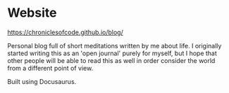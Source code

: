 # Website

https://chroniclesofcode.github.io/blog/

Personal blog full of short meditations written by me about life. I originally
started writing this as an 'open journal' purely for myself, but I hope that
other people will be able to read this as well in order consider the world from
a different point of view.

Built using Docusaurus.
